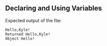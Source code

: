 ## <a id="declaring-variables"></a> Declaring and Using Variables

Expected output of the file:

```
Hello,Kyle!
Returned Hello,Kyle!
Object Hello!
```
